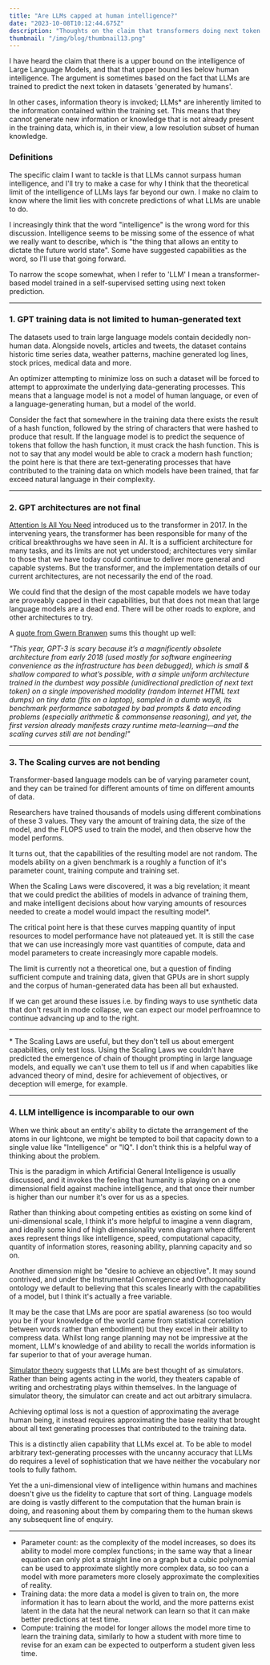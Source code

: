```yaml
---
title: "Are LLMs capped at human intelligence?"
date: "2023-10-08T10:12:44.675Z"
description: "Thoughts on the claim that transformers doing next token prediction cannot surpass human performance"
thumbnail: "/img/blog/thumbnail13.png"
---
```


I have heard the claim that there is a upper bound on the intelligence of Large Language Models, and that that upper bound lies below human intelligence. The argument is sometimes based on the fact that LLMs are trained to predict the next token in datasets 'generated by humans'. 

In other cases, information theory is invoked; LLMs* are inherently limited to the information contained within the training set. This means that they cannot generate new information or knowledge that is not already present in the training data, which is, in their view, a low resolution subset of human knowledge.


### Definitions 
The specific claim I want to tackle is that LLMs cannot surpass human intelligence, and I'll try to make a case for why I think that the theoretical limit of the intelligence of LLMs lays far beyond our own. I make no claim to know where the limit lies with concrete predictions of what LLMs are unable to do. 

I increasingly think that the word "intelligence" is the wrong word for this discussion. Intelligence seems to be missing some of the essence of what we really want to describe, which is "the thing that allows an entity to dictate the future world state". Some have suggested capabilities as the word, so I'll use that going forward.

To narrow the scope somewhat, when I refer to 'LLM' I mean a transformer-based model trained in a self-supervised setting using next token prediction.

---


### 1. GPT training data is not limited to human-generated text

The datasets used to train large language models contain decidedly non-human data. Alongside novels, articles and tweets, the dataset contains historic time series data, weather patterns, machine generated log lines, stock prices, medical data and more.

An optimizer attempting to minimize loss on such a dataset will be forced to attempt to approximate the underlying data-generating processes. This means that a language model is not a model of human language, or even of a language-generating human, but a model of the world.

Consider the fact that somewhere in the training data there exists the result of a hash function, followed by the string of characters that were hashed to produce that result. If the language model is to predict the sequence of tokens that follow the hash function, it must crack the hash function. This is not to say that any model would be able to crack a modern hash function; the point here is that there are text-generating processes that have contributed to the training data on which models have been trained, that far exceed natural language in their complexity. 

---

### 2. GPT architectures are not final

[Attention Is All You Need](https://arxiv.org/abs/1706.03762) introduced us to the transformer in 2017. In the intervening years, the transformer has been responsible for many of the critical breakthroughs we have seen in AI. It is a sufficient architecture for many tasks, and its limits are not yet understood; architectures very similar to those that we have today could continue to deliver more general and capable systems. But the transformer, and the implementation details of our current architectures, are not necessarily the end of the road.

We could find that the design of the most capable models we have today are proveably capped in their capabilities, but that does not mean that large language models are a dead end. There will be other roads to explore, and other architectures to try.

A [quote from Gwern Branwen](https://gwern.net/scaling-hypothesis) sums this thought up well:

_"This year, GPT-3 is scary because it’s a magnificently obsolete architecture from early 2018 (used mostly for software engineering convenience as the infrastructure has been debugged), which is small & shallow compared to what’s possible, with a simple uniform architecture trained in the dumbest way possible (unidirectional prediction of next text token) on a single impoverished modality (random Internet HTML text dumps) on tiny data (fits on a laptop), sampled in a dumb way8, its benchmark performance sabotaged by bad prompts & data encoding problems (especially arithmetic & commonsense reasoning), and yet, the first version already manifests crazy runtime meta-learning—and the scaling curves still are not bending!"_

---

### 3. The Scaling curves are not bending 

Transformer-based language models can be of varying parameter count, and they can be trained for different amounts of time on different amounts of data.

Researchers have trained thousands of models using different combinations of these 3 values. They vary the amount of training data, the size of the model, and the FLOPS used to train the model, and then observe how the model performs.

It turns out, that the capabilities of the resulting model are not random. The models ability on a given benchmark is a roughly a function of it's parameter count, training compute and training set. 

When the Scaling Laws were discovered, it was a big revelation; it meant that we could predict the abilities of models in advance of training them, and make intelligent decisions about how varying amounts of resources needed to create a model would impact the resulting model*.

The critical point here is that these curves mapping quantity of input resources to model performance have not plateaued yet. It is still the case that we can use increasingly more vast quantities of compute, data and model parameters to create increasingly more capable models.

The limit is currently not a theoretical one, but a question of finding sufficient compute and training data, given that GPUs are in short supply and the corpus of human-generated data has been all but exhausted. 

If we can get around these issues i.e. by finding ways to use synthetic data that don't result in mode collapse, we can expect our model perfroamnce to continue advancing up and to the right. 

---
\* The Scaling Laws are useful, but they don't tell us about emergent capabilities, only test loss. Using the Scaling Laws we couldn't have predicted the emergence of chain of thought prompting in large language models, and equally we can't use them to tell us if and when capabities like advanced theory of mind, desire for achievement of objectives, or deception will emerge, for example.

---

### 4. LLM intelligence is incomparable to our own

When we think about an entity's ability to dictate the arrangement of the atoms in our lightcone, we might be tempted to boil that capacity down to a single value like "Intelligence" or "IQ". I don't think this is a helpful way of thinking about the problem.

This is the paradigm in which Artificial General Intelligence is usually discussed, and it invokes the feeling that humanity is playing on a one dimensional field against machine intelligence, and that once their number is higher than our number it's over for us as a species. 

Rather than thinking about competing entities as existing on some kind of uni-dimensional scale, I think it's more helpful to imagine a venn diagram, and ideally some kind of high dimensionality venn diagram where different axes represent things like intelligence, speed, computational capacity, quantity of information stores, reasoning ability, planning capacity and so on. 

Another dimension might be "desire to achieve an objective". It may sound contrived, and under the Instrumental Convergence and Orthogonoality ontology we default to believing that this scales linearly with the capabilities of a model, but I think it's actually a free variable. 

It may be the case that LMs are poor are spatial awareness (so too would you be if your knowledge of the world came from statistical correlation between words rather than embodiment) but they excel in their ability to compress data. Whilst long range planning may not be impressive at the moment, LLM's knowledge of and ability to recall the worlds information is far superior to that of your average human. 

[Simulator theory](https://generative.ink/posts/simulators/) suggests that LLMs are best thought of as simulators. Rather than being agents acting in the world, they theaters capable of writing and orchestrating plays within themselves. In the language of simulator theory, the simulator can create and act out arbitrary simulacra. 

Achieving optimal loss is not a question of approximating the average human being, it instead requires approximating the base reality that brought about all text generating processes that contributed to the training data.

This is a distinctly alien capability that LLMs excel at. To be able to model arbitrary text-generating processes with the uncanny accuracy that LLMs do requires a level of sophistication that we have neither the vocabulary nor tools to fully fathom.

Yet the a uni-dimensional view of intelligence within humans and machines doesn't give us the fidelity to capture that sort of thing. Language models are doing is vastly different to the computation that the human brain is doing, and reasoning about them by comparing them to the human skews any subsequent line of enquiry.

----

- Parameter count: as the complexity of the model increases, so does its ability to model more complex functions; in the same way that a linear equation can only plot a straight line on a graph but a cubic polynomial can be used to approximate slightly more complex data, so too can a model with more parameters more closely approximate the complexities of reality.
- Training data: the more data a model is given to train on, the more information it has to learn about the world, and the more patterns exist latent in the data hat the neural network can learn so that it can make better predictions at test time.
- Compute: training the model for longer allows the model more time to learn the training data, similarly to how a student with more time to revise for an exam can be expected to outperform a student given less time. 
